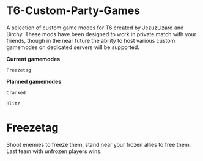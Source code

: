 # T6-Custom-Party-Games
A selection of custom game modes for T6 created by JezuzLizard and Birchy. These mods have been designed to work in private match with your friends, though in the near future the ability to host various custom gamemodes on dedicated servers will be supported.

**Current gamemodes**
```
Freezetag
```

**Planned gamemodes**
```
Cranked
```
```
Blitz
```

# Freezetag
Shoot enemies to freeze them, stand near your frozen allies to free them. Last team with unfrozen players wins.
